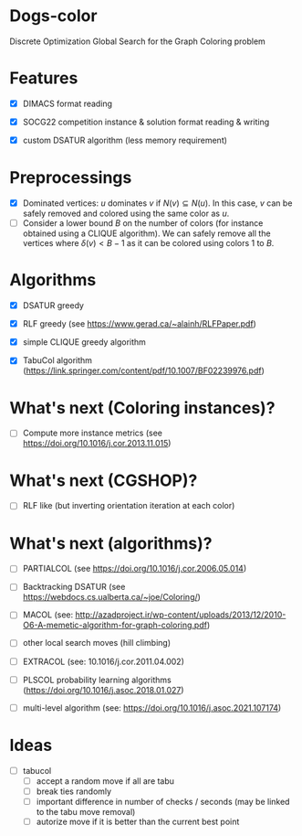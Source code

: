 # Dogs-color
Discrete Optimization Global Search for the Graph Coloring problem


# Features

- [X] DIMACS format reading
- [X] SOCG22 competition instance & solution format reading & writing
- [X] custom DSATUR algorithm (less memory requirement)


# Preprocessings

- [X] Dominated vertices: $u$ dominates $v$ if $N(v) \subseteq N(u)$. In this case, $v$ can be safely removed and
      colored using the same color as $u$.
- [ ] Consider a lower bound $B$ on the number of colors (for instance obtained using a CLIQUE algorithm).
      We can safely remove all the vertices where $\delta(v) < B-1$ as it can be colored using colors 1 to $B$.

# Algorithms

- [X] DSATUR greedy
- [X] RLF greedy (see https://www.gerad.ca/~alainh/RLFPaper.pdf)
- [X] simple CLIQUE greedy algorithm
- [X] TabuCol algorithm (https://link.springer.com/content/pdf/10.1007/BF02239976.pdf)


# What's next (Coloring instances)?

- [ ] Compute more instance metrics (see https://doi.org/10.1016/j.cor.2013.11.015)

# What's next (CGSHOP)?

- [ ] RLF like (but inverting orientation iteration at each color)

# What's next (algorithms)?

- [ ] PARTIALCOL (see https://doi.org/10.1016/j.cor.2006.05.014)
- [ ] Backtracking DSATUR (see https://webdocs.cs.ualberta.ca/~joe/Coloring/)
- [ ] MACOL (see: http://azadproject.ir/wp-content/uploads/2013/12/2010-O6-A-memetic-algorithm-for-graph-coloring.pdf)
- [ ] other local search moves (hill climbing)
- [ ] EXTRACOL (see: 10.1016/j.cor.2011.04.002)
- [ ] PLSCOL probability learning algorithms (https://doi.org/10.1016/j.asoc.2018.01.027)
- [ ] multi-level algorithm (see: https://doi.org/10.1016/j.asoc.2021.107174)


# Ideas

- [ ] tabucol
    - [ ] accept a random move if all are tabu
    - [ ] break ties randomly
    - [ ] important difference in number of checks / seconds (may be linked to the tabu move removal)
    - [ ] autorize move if it is better than the current best point